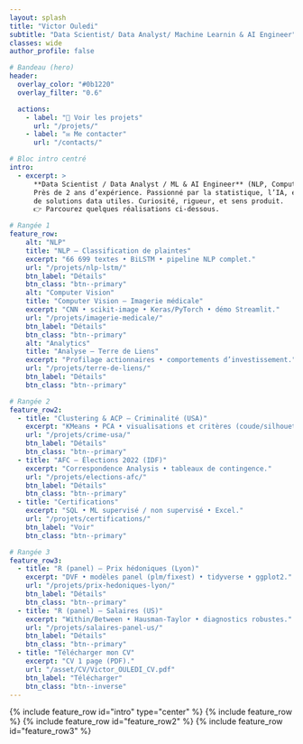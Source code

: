 ```yaml
---
layout: splash
title: "Victor Ouledi"
subtitle: "Data Scientist/ Data Analyst/ Machine Learnin & AI Engineer"
classes: wide
author_profile: false

# Bandeau (hero)
header:
  overlay_color: "#0b1220"
  overlay_filter: "0.6"

  actions:
    - label: "🚀 Voir les projets"
      url: "/projets/"
    - label: "✉️ Me contacter"
      url: "/contacts/"

# Bloc intro centré
intro:
  - excerpt: >
      **Data Scientist / Data Analyst / ML & AI Engineer** (NLP, Computer Vision).  
      Près de 2 ans d’expérience. Passionné par la statistique, l’IA, et la mise en production
      de solutions data utiles. Curiosité, rigueur, et sens produit.  
      👉 Parcourez quelques réalisations ci-dessous.

# Rangée 1
feature_row:
    alt: "NLP"
    title: "NLP — Classification de plaintes"
    excerpt: "66 699 textes • BiLSTM • pipeline NLP complet."
    url: "/projets/nlp-lstm/"
    btn_label: "Détails"
    btn_class: "btn--primary"
    alt: "Computer Vision"
    title: "Computer Vision — Imagerie médicale"
    excerpt: "CNN • scikit-image • Keras/PyTorch • démo Streamlit."
    url: "/projets/imagerie-medicale/"
    btn_label: "Détails"
    btn_class: "btn--primary"
    alt: "Analytics"
    title: "Analyse — Terre de Liens"
    excerpt: "Profilage actionnaires • comportements d’investissement."
    url: "/projets/terre-de-liens/"
    btn_label: "Détails"
    btn_class: "btn--primary"

# Rangée 2
feature_row2:
  - title: "Clustering & ACP — Criminalité (USA)"
    excerpt: "KMeans • PCA • visualisations et critères (coude/silhouette)."
    url: "/projets/crime-usa/"
    btn_label: "Détails"
    btn_class: "btn--primary"
  - title: "AFC — Élections 2022 (IDF)"
    excerpt: "Correspondence Analysis • tableaux de contingence."
    url: "/projets/elections-afc/"
    btn_label: "Détails"
    btn_class: "btn--primary"
  - title: "Certifications"
    excerpt: "SQL • ML supervisé / non supervisé • Excel."
    url: "/projets/certifications/"
    btn_label: "Voir"
    btn_class: "btn--primary"

# Rangée 3
feature_row3:
  - title: "R (panel) — Prix hédoniques (Lyon)"
    excerpt: "DVF • modèles panel (plm/fixest) • tidyverse • ggplot2."
    url: "/projets/prix-hedoniques-lyon/"
    btn_label: "Détails"
    btn_class: "btn--primary"
  - title: "R (panel) — Salaires (US)"
    excerpt: "Within/Between • Hausman-Taylor • diagnostics robustes."
    url: "/projets/salaires-panel-us/"
    btn_label: "Détails"
    btn_class: "btn--primary"
  - title: "Télécharger mon CV"
    excerpt: "CV 1 page (PDF)."
    url: "/asset/CV/Victor_OULEDI_CV.pdf"
    btn_label: "Télécharger"
    btn_class: "btn--inverse"
---
```


{% include feature_row id="intro" type="center" %}
{% include feature_row %}
{% include feature_row id="feature_row2" %}
{% include feature_row id="feature_row3" %}
